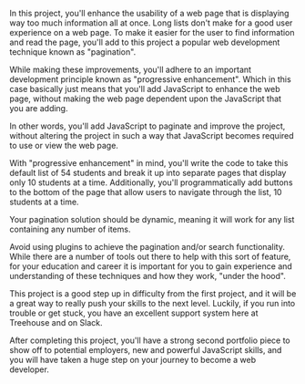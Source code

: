 In this project, you'll enhance the usability of a web page that is displaying way too much information all at once. Long lists don't make for a good user experience on a web page. To make it easier for the user to find information and read the page, you'll add to this project a popular web development technique known as "pagination".

While making these improvements, you'll adhere to an important development principle known as "progressive enhancement". Which in this case basically just means that you'll add JavaScript to enhance the web page, without making the web page dependent upon the JavaScript that you are adding.

In other words, you'll add JavaScript to paginate and improve the project, without altering the project in such a way that JavaScript becomes required to use or view the web page.

With "progressive enhancement" in mind, you'll write the code to take this default list of 54 students and break it up into separate pages that display only 10 students at a time. Additionally, you'll programmatically add buttons to the bottom of the page that allow users to navigate through the list, 10 students at a time.

Your pagination solution should be dynamic, meaning it will work for any list containing any number of items.

Avoid using plugins to achieve the pagination and/or search functionality. While there are a number of tools out there to help with this sort of feature, for your education and career it is important for you to gain experience and understanding of these techniques and how they work, "under the hood".

This project is a good step up in difficulty from the first project, and it will be a great way to really push your skills to the next level. Luckily, if you run into trouble or get stuck, you have an excellent support system here at Treehouse and on Slack.

After completing this project, you'll have a strong second portfolio piece to show off to potential employers, new and powerful JavaScript skills, and you will have taken a huge step on your journey to become a web developer.

